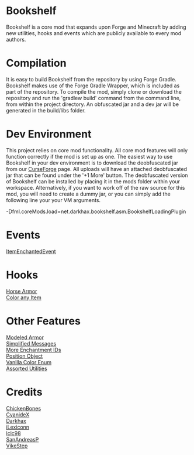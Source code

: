 Bookshelf
=========
Bookshelf is a core mod that expands upon Forge and Minecraft by adding new utilities, hooks and events which are publicly available to every mod authors. 

Compilation
===========
It is easy to build Bookshelf from the repository by using Forge Gradle. Bookshelf makes use of the Forge Gradle Wrapper, which is included as part of the repository. To compile the mod, simply clone or download the repository and run the 'gradlew build' command from the command line, from within the project directory. An obfuscated jar and a dev jar will be generated in the build/libs folder. 

Dev Environment
===============
This project relies on core mod functionality. All core mod features will only function correctly if the mod is set up as one. The easiest way to use Bookshelf in your dev environment is to download the deobfuscated jar from our [CurseForge](http://minecraft.curseforge.com/projects/bookshelf/files) page. All uploads will have an attached deobfuscated jar that can be found under the '+1 More' button. The deobfuscated version of Bookshelf can be installed by placing it in the mods folder within your workspace. Alternatively, if you want to work off of the raw source for this mod, you will need to create a dummy jar, or you can simply add the following line your your VM arguments.

-Dfml.coreMods.load=net.darkhax.bookshelf.asm.BookshelfLoadingPlugin      

Events
======
[ItemEnchantedEvent](https://github.com/Darkhax-Minecraft/Bookshelf/blob/master/src/main/java/net/darkhax/bookshelf/event/ItemEnchantedEvent.java)  

Hooks
=====
[Horse Armor](https://github.com/Darkhax-Minecraft/Bookshelf/blob/master/src/main/java/net/darkhax/bookshelf/items/ItemHorseArmor.java)  
[Color any Item](https://github.com/Darkhax-Minecraft/Bookshelf/blob/master/src/main/java/net/darkhax/bookshelf/command/CommandItemColor.java)  

Other Features
==============
[Modeled Armor](https://github.com/Darkhax-Minecraft/Bookshelf/blob/master/src/main/java/net/darkhax/bookshelf/items/ItemModelledArmor.java)   
[Simplified Messages](https://github.com/Darkhax-Minecraft/Bookshelf/blob/master/src/main/java/net/darkhax/bookshelf/common/network/AbstractMessage.java)   
[More Enchantment IDs](https://github.com/Darkhax-Minecraft/Bookshelf/blob/master/src/main/java/net/darkhax/bookshelf/handler/EnchantmentListExpansionHandler.java)   
[Position Object](https://github.com/Darkhax-Minecraft/Bookshelf/blob/master/src/main/java/net/darkhax/bookshelf/util/Position.java)   
[Vanilla Color Enum](https://github.com/Darkhax-Minecraft/Bookshelf/blob/master/src/main/java/net/darkhax/bookshelf/util/VanillaColor.java)   
[Assorted Utilities](https://github.com/Darkhax-Minecraft/Bookshelf/blob/master/src/main/java/net/darkhax/bookshelf/util/Utilities.java)   


Credits
=======
[ChickenBones](https://twitter.com/ChickenBones2)  
[CyanideX](https://twitter.com/theCyanideX)  
[Darkhax](https://twitter.com/Darkh4x)  
[iLexiconn](https://twitter.com/iLexiconn)   
[lclc98](https://twitter.com/lclc98)  
[SanAndreasP](https://twitter.com/SanAndreasP)  
[VikeStep](https://twitter.com/VikeStep)   
